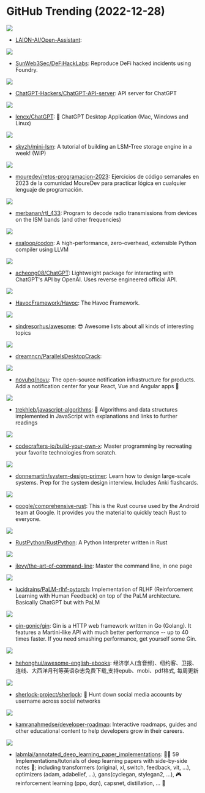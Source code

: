 # GitHub Trending (2022-12-28)

![](https://img.shields.io/badge/Python-New%20193-green?style=flat-square&logo=appveyor)
- [LAION-AI/Open-Assistant](https://github.com/LAION-AI/Open-Assistant): 

![](https://img.shields.io/badge/Solidity-New%20103-green?style=flat-square&logo=appveyor)
- [SunWeb3Sec/DeFiHackLabs](https://github.com/SunWeb3Sec/DeFiHackLabs): Reproduce DeFi hacked incidents using Foundry.

![](https://img.shields.io/badge/Go-New%2023-green?style=flat-square&logo=appveyor)
- [ChatGPT-Hackers/ChatGPT-API-server](https://github.com/ChatGPT-Hackers/ChatGPT-API-server): API server for ChatGPT

![](https://img.shields.io/badge/Rust-New%20284-green?style=flat-square&logo=appveyor)
- [lencx/ChatGPT](https://github.com/lencx/ChatGPT): 🤖 ChatGPT Desktop Application (Mac, Windows and Linux)

![](https://img.shields.io/badge/Rust-New%20253-green?style=flat-square&logo=appveyor)
- [skyzh/mini-lsm](https://github.com/skyzh/mini-lsm): A tutorial of building an LSM-Tree storage engine in a week! (WIP)

![](https://img.shields.io/badge/none-New%2084-green?style=flat-square&logo=appveyor)
- [mouredev/retos-programacion-2023](https://github.com/mouredev/retos-programacion-2023): Ejercicios de código semanales en 2023 de la comunidad MoureDev para practicar lógica en cualquier lenguaje de programación.

![](https://img.shields.io/badge/C-New%2048-green?style=flat-square&logo=appveyor)
- [merbanan/rtl_433](https://github.com/merbanan/rtl_433): Program to decode radio transmissions from devices on the ISM bands (and other frequencies)

![](https://img.shields.io/badge/C%2B%2B-New%20110-green?style=flat-square&logo=appveyor)
- [exaloop/codon](https://github.com/exaloop/codon): A high-performance, zero-overhead, extensible Python compiler using LLVM

![](https://img.shields.io/badge/Python-New%20118-green?style=flat-square&logo=appveyor)
- [acheong08/ChatGPT](https://github.com/acheong08/ChatGPT): Lightweight package for interacting with ChatGPT's API by OpenAI. Uses reverse engineered official API.

![](https://img.shields.io/badge/Go-New%2038-green?style=flat-square&logo=appveyor)
- [HavocFramework/Havoc](https://github.com/HavocFramework/Havoc): The Havoc Framework.

![](https://img.shields.io/badge/none-New%20201-green?style=flat-square&logo=appveyor)
- [sindresorhus/awesome](https://github.com/sindresorhus/awesome): 😎 Awesome lists about all kinds of interesting topics

![](https://img.shields.io/badge/Shell-New%2021-green?style=flat-square&logo=appveyor)
- [dreamncn/ParallelsDesktopCrack](https://github.com/dreamncn/ParallelsDesktopCrack): 

![](https://img.shields.io/badge/TypeScript-New%20282-green?style=flat-square&logo=appveyor)
- [novuhq/novu](https://github.com/novuhq/novu): The open-source notification infrastructure for products. Add a notification center for your React, Vue and Angular apps 🚀

![](https://img.shields.io/badge/JavaScript-New%20135-green?style=flat-square&logo=appveyor)
- [trekhleb/javascript-algorithms](https://github.com/trekhleb/javascript-algorithms): 📝 Algorithms and data structures implemented in JavaScript with explanations and links to further readings

![](https://img.shields.io/badge/none-New%20260-green?style=flat-square&logo=appveyor)
- [codecrafters-io/build-your-own-x](https://github.com/codecrafters-io/build-your-own-x): Master programming by recreating your favorite technologies from scratch.

![](https://img.shields.io/badge/Python-New%20103-green?style=flat-square&logo=appveyor)
- [donnemartin/system-design-primer](https://github.com/donnemartin/system-design-primer): Learn how to design large-scale systems. Prep for the system design interview. Includes Anki flashcards.

![](https://img.shields.io/badge/Rust-New%20655-green?style=flat-square&logo=appveyor)
- [google/comprehensive-rust](https://github.com/google/comprehensive-rust): This is the Rust course used by the Android team at Google. It provides you the material to quickly teach Rust to everyone.

![](https://img.shields.io/badge/Rust-New%2041-green?style=flat-square&logo=appveyor)
- [RustPython/RustPython](https://github.com/RustPython/RustPython): A Python Interpreter written in Rust

![](https://img.shields.io/badge/none-New%2075-green?style=flat-square&logo=appveyor)
- [jlevy/the-art-of-command-line](https://github.com/jlevy/the-art-of-command-line): Master the command line, in one page

![](https://img.shields.io/badge/Python-New%20118-green?style=flat-square&logo=appveyor)
- [lucidrains/PaLM-rlhf-pytorch](https://github.com/lucidrains/PaLM-rlhf-pytorch): Implementation of RLHF (Reinforcement Learning with Human Feedback) on top of the PaLM architecture. Basically ChatGPT but with PaLM

![](https://img.shields.io/badge/Go-New%2042-green?style=flat-square&logo=appveyor)
- [gin-gonic/gin](https://github.com/gin-gonic/gin): Gin is a HTTP web framework written in Go (Golang). It features a Martini-like API with much better performance -- up to 40 times faster. If you need smashing performance, get yourself some Gin.

![](https://img.shields.io/badge/CSS-New%20292-green?style=flat-square&logo=appveyor)
- [hehonghui/awesome-english-ebooks](https://github.com/hehonghui/awesome-english-ebooks): 经济学人(含音频)、纽约客、卫报、连线、大西洋月刊等英语杂志免费下载,支持epub、mobi、pdf格式, 每周更新

![](https://img.shields.io/badge/Python-New%2048-green?style=flat-square&logo=appveyor)
- [sherlock-project/sherlock](https://github.com/sherlock-project/sherlock): 🔎 Hunt down social media accounts by username across social networks

![](https://img.shields.io/badge/TypeScript-New%20162-green?style=flat-square&logo=appveyor)
- [kamranahmedse/developer-roadmap](https://github.com/kamranahmedse/developer-roadmap): Interactive roadmaps, guides and other educational content to help developers grow in their careers.

![](https://img.shields.io/badge/Jupyter%20Notebook-New%20248-green?style=flat-square&logo=appveyor)
- [labmlai/annotated_deep_learning_paper_implementations](https://github.com/labmlai/annotated_deep_learning_paper_implementations): 🧑‍🏫 59 Implementations/tutorials of deep learning papers with side-by-side notes 📝; including transformers (original, xl, switch, feedback, vit, ...), optimizers (adam, adabelief, ...), gans(cyclegan, stylegan2, ...), 🎮 reinforcement learning (ppo, dqn), capsnet, distillation, ... 🧠

